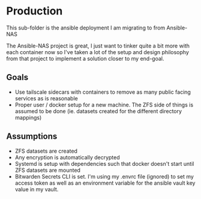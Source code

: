 # Production

This sub-folder is the ansible deployment I am migrating to from Ansible-NAS

The Ansible-NAS project is great, I just want to tinker quite a bit more with each container now so I've taken a lot of the setup and design philosophy from that project to implement a solution closer to my end-goal.

## Goals

- Use tailscale sidecars with containers to remove as many public facing services as is reasonable
- Proper user / docker setup for a new machine. The ZFS side of things is assumed to be done (ie. datasets created for the different directory mappings)

## Assumptions

- ZFS datasets are created
- Any encryption is automatically decrypted
- Systemd is setup with dependencies such that docker doesn't start until ZFS datasets are mounted
- Bitwarden Secrets CLI is set. I'm using my .envrc file (ignored) to set my access token as well as an environment variable for the ansible vault key value in my vault.